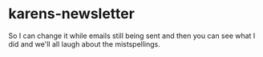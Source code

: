 # karens-newsletter
So I can change it while emails still being sent and then you can see what I did and we'll all laugh about the mistspellings. 
